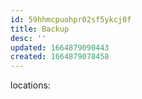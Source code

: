```yaml
---
id: 59hhmcpuohpr02sf5ykcj0f
title: Backup
desc: ''
updated: 1664879090443
created: 1664879078458
---
```


locations:
